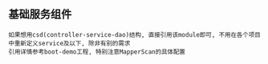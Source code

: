 ## 基础服务组件
    如果想用csd(controller-service-dao)结构, 直接引用该module即可, 不用在各个项目中重新定义service及以下, 除非有别的需求
    引用详情参考boot-demo工程, 特别注意MapperScan的具体配置